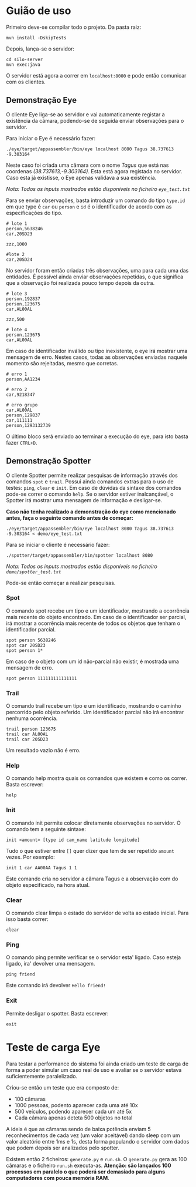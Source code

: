 ﻿# Guião de uso

Primeiro deve-se compilar todo o projeto. Da pasta raiz:
```
mvn install -DskipTests
```


Depois, lança-se o servidor:

```
cd silo-server
mvn exec:java
```


O servidor está agora a correr em `localhost:8000` e pode então comunicar com os clientes.

## Demonstração Eye

O cliente Eye liga-se ao servidor e vai automaticamente registar a existência da câmara, podendo-se de seguida enviar observações para o servidor.

Para iniciar o Eye é necessário fazer:
```
./eye/target/appassembler/bin/eye localhost 8080 Tagus 38.737613 -9.303164
```

Neste caso foi criada uma câmara com o nome *Tagus* que está nas coordenas *(38.737613,-9.303164)*.
Esta está agora registada no servidor. Caso esta já existisse, o Eye apenas validava a sua existência.

*Nota: Todos os inputs mostrados estão disponíveis no ficheiro `eye_test.txt`*

Para se enviar observações, basta introduzir um comando do tipo `type,id` em que type é `car` ou `person` e `id` é o identificador de acordo com as especificações do tipo. 
```
# lote 1
person,5638246
car,20SD23

zzz,1000

#lote 2
car,20SD24
```

No servidor foram então criadas três observações, uma para cada uma das entidades. É possível ainda enviar observações repetidas, o que significa que a observação foi realizada pouco tempo depois da outra.

```
# lote 3
person,192837
person,123675
car,AL00AL

zzz,500

# lote 4
person,123675
car,AL00AL
```

Em caso de identificador inválido ou tipo inexistente, o eye irá mostrar uma mensagem de erro. Nestes casos, todas as observações enviadas naquele momento são rejeitadas, mesmo que corretas.
```
# erro 1
person,AA1234

# erro 2
car,9218347

# erro grupo
car,AL00AL
person,129837
car,111111
person,1293132739
```

O último bloco será enviado ao terminar a execução do eye, para isto basta fazer `CTRL+D`.

## Demonstração Spotter
O cliente Spotter permite realizar pesquisas de informação através dos comandos `spot` e `trail`. Possui ainda comandos extras para o uso de testes: `ping`, `clear` e `init`. Em caso de dúvidas da sintaxe dos comandos pode-se correr o comando `help`.
Se o servidor estiver inalcançável, o Spotter irá mostrar uma mensagem de informação e desligar-se.

**Caso não tenha realizado a demonstração do eye como mencionado antes, faça o seguinte comando antes de começar:**
```
./eye/target/appassembler/bin/eye localhost 8080 Tagus 38.737613 -9.303164 < demo/eye_test.txt
```



Para se iniciar o cliente é necessário fazer:
```
./spotter/target/appassembler/bin/spotter localhost 8080
```


*Nota: Todos os inputs mostrados estão disponíveis no ficheiro `demo/spotter_test.txt`*

Pode-se então começar a realizar pesquisas. 

### Spot
O comando spot recebe um tipo e um identificador, mostrando a ocorrência mais recente do objeto encontrado. Em caso de o identificador ser parcial, irá mostrar a ocorrência mais recente de todos os objetos que tenham o identificador parcial.
```
spot person 5638246
spot car 20SD23
spot person 1*
```

Em caso de o objeto com um id não-parcial não existir, é mostrada uma mensagem de erro. 
```
spot person 111111111111111
```

### Trail
O comando trail recebe um tipo e um identificado, mostrando o caminho percorrido pelo objeto referido. Um identificador parcial não irá encontrar nenhuma ocorrência.

```
trail person 123675
trail car AL00AL
trail car 20SD23
```
Um resultado vazio não é erro.

### Help
O comando help mostra quais os comandos que existem e como os correr. Basta escrever:
```
help
```

### Init
O comando init permite colocar diretamente observações no servidor. O comando tem a seguinte sintaxe:
```
init <amount> [type id cam_name latitude longitude]
```
Tudo o que estiver entre `[]` quer dizer que tem de ser repetido `amount` vezes.
Por exemplo:
```
init 1 car AA00AA Tagus 1 1
```
Este comando cria no servidor a câmara Tagus e a observação com do objeto especificado, na hora atual.

### Clear
O comando clear limpa o estado do servidor de volta ao estado inicial. Para isso basta correr:
```
clear
```

### Ping
O comando ping permite verificar se o servidor esta' ligado. Caso esteja ligado, ira' devolver uma mensagem.
```
ping friend
```
Este comando irá devolver `Hello friend!`

### Exit
Permite desligar o spotter. Basta escrever:
```
exit
```

# Teste de carga Eye
Para testar a performance do sistema foi ainda criado um teste de carga de forma a poder simular um caso real de uso e avaliar se o servidor estava suficientemente paralelizado.

Criou-se então um teste que era composto de:
* 100 câmaras
* 1000 pessoas, podento aparecer cada uma até 10x
* 500 veículos, podendo aparecer cada um até 5x
* Cada câmara apenas deteta 500 objetos no total

A ideia  é que as câmaras sendo de baixa potência enviam 5 reconhecimentos de cada vez (um valor aceitável) dando sleep com um valor aleatório entre 1ms e 1s, desta forma populando o servidor com dados que podem depois ser analizados pelo spotter.

Existem então 2 ficheiros: `generate.py` e `run.sh`. O `generate.py` gera as 100 câmaras e o ficheiro `run.sh` executa-as. **Atenção: são lançados 100 processos em paralelo o que poderá ser demasiado para alguns computadores com pouca memória RAM**.


